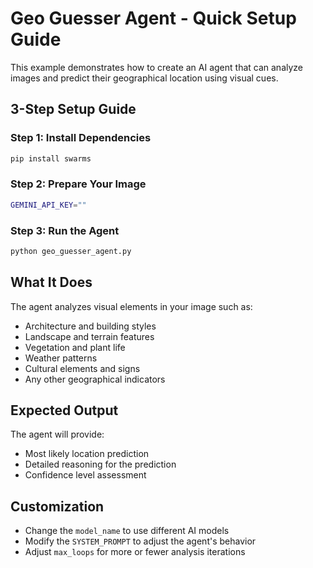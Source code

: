 # Geo Guesser Agent - Quick Setup Guide

This example demonstrates how to create an AI agent that can analyze images and predict their geographical location using visual cues.

## 3-Step Setup Guide

### Step 1: Install Dependencies

```bash
pip install swarms
```

### Step 2: Prepare Your Image

```bash
GEMINI_API_KEY=""
```

### Step 3: Run the Agent

```bash
python geo_guesser_agent.py
```

## What It Does

The agent analyzes visual elements in your image such as:
- Architecture and building styles
- Landscape and terrain features
- Vegetation and plant life
- Weather patterns
- Cultural elements and signs
- Any other geographical indicators

## Expected Output
The agent will provide:
- Most likely location prediction
- Detailed reasoning for the prediction
- Confidence level assessment

## Customization
- Change the `model_name` to use different AI models
- Modify the `SYSTEM_PROMPT` to adjust the agent's behavior
- Adjust `max_loops` for more or fewer analysis iterations
